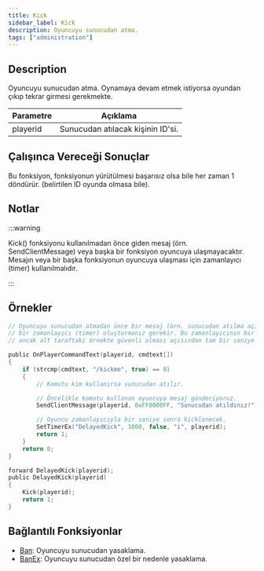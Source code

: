 ```yaml
---
title: Kick
sidebar_label: Kick
description: Oyuncuyu sunucudan atma.
tags: ["administration"]
---
```


## Description

Oyuncuyu sunucudan atma. Oynamaya devam etmek istiyorsa oyundan çıkıp tekrar girmesi gerekmekte.

| Parametre | Açıklama                                     |
| --------- | -------------------------------------------- |
| playerid  | Sunucudan atılacak kişinin ID'si.            |

## Çalışınca Vereceği Sonuçlar

Bu fonksiyon, fonksiyonun yürütülmesi başarısız olsa bile her zaman 1 döndürür. (belirtilen ID oyunda olmasa bile).

## Notlar

:::warning

Kick() fonksiyonu kullanılmadan önce giden mesaj (örn. SendClientMessage) veya başka bir fonksiyon oyuncuya ulaşmayacaktır. Mesajın veya bir başka fonksiyonun oyuncuya ulaşması için zamanlayıcı (timer) kullanılmalıdır.

:::

## Örnekler

```c
// Oyuncuyu sunucudan atmadan önce bir mesaj (örn. sunucudan atılma açıklaması) göndermek için
// bir zamanlayıcı (timer) oluşturmanız gerekir. Bu zamanlayıcının bir kaç milisaniye olması yeterlidir,
// ancak alt taraftaki örnekte güvenli olması açısından tam bir saniye kullanılmıştır.

public OnPlayerCommandText(playerid, cmdtext[])
{
    if (strcmp(cmdtext, "/kickme", true) == 0)
    {
        // Komutu kim kullanırsa sunucudan atılır.

        // Öncelikle komutu kullanan oyuncuya mesaj gönderiyoruz.
        SendClientMessage(playerid, 0xFF0000FF, "Sunucudan atıldınız!");

        // Oyuncu zamanlayıcıyla bir saniye sonra kicklenecek.
        SetTimerEx("DelayedKick", 1000, false, "i", playerid);
        return 1;
    }
    return 0;
}

forward DelayedKick(playerid);
public DelayedKick(playerid)
{
    Kick(playerid);
    return 1;
}
```

## Bağlantılı Fonksiyonlar

- [Ban](Ban): Oyuncuyu sunucudan yasaklama.
- [BanEx](BanEx): Oyuncuyu sunucudan özel bir nedenle yasaklama.
